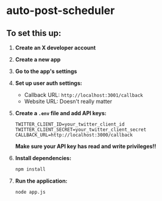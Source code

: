 # auto-post-scheduler

## To set this up:

1. **Create an X developer account**
2. **Create a new app**
3. **Go to the app's settings**
4. **Set up user auth settings:**
    - Callback URL: `http://localhost:3001/callback`
    - Website URL: Doesn't really matter
5. **Create a `.env` file and add API keys:**

    ```plaintext
    TWITTER_CLIENT_ID=your_twitter_client_id
    TWITTER_CLIENT_SECRET=your_twitter_client_secret
    CALLBACK_URL=http://localhost:3000/callback
    ```

    **Make sure your API key has read and write privileges!!**

6. **Install dependencies:**

    ```bash
    npm install
    ```

7. **Run the application:**

    ```bash
    node app.js
    ```